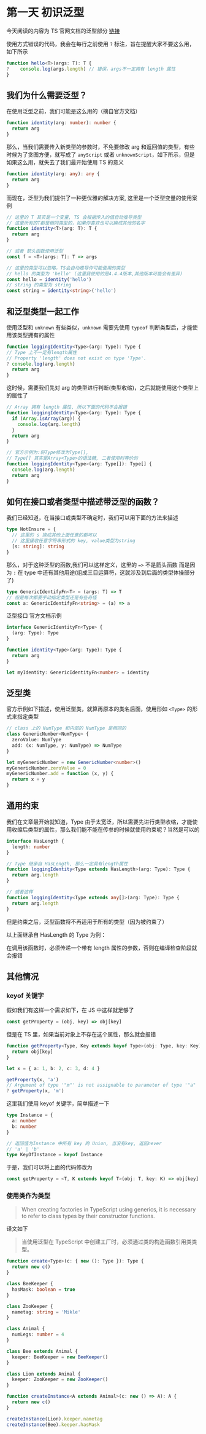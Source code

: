 # 第一天 初识泛型

今天阅读的内容为 TS 官网文档的泛型部分 [链接](https://www.typescriptlang.org/docs/handbook/2/generics.html)

使用方式错误的代码，我会在每行之前使用 `?` 标注，旨在提醒大家不要这么用，如下所示

```ts
function hello<T>(args: T): T {
?    console.log(args.length) // 错误，args不一定拥有 length 属性
}
```

## 我们为什么需要泛型？

在使用泛型之前，我们可能是这么用的（摘自官方文档）

```ts
function identity(arg: number): number {
  return arg
}
```

那么，当我们需要传入新类型的参数时，不免要修改 arg 和返回值的类型，有些时候为了贪图方便，就写成了 `anyScript` 或者 `unknownScript`，如下所示，但是如果这么用，就失去了我们最开始使用 TS 的意义

```ts
function identity(arg: any): any {
  return arg
}
```

而现在，泛型为我们提供了一种更优雅的解决方案, 这里是一个泛型变量的使用案例

```ts
// 这里的 T 其实是一个变量, TS 会根据传入的值自动推导类型
// 这里所有的T都是相同类型的，如果你喜欢也可以换成其他的名字
function identity<T>(arg: T): T {
  return arg
}

// 或者 箭头函数使用泛型
const f = <T>(args: T): T => args

// 这里的类型可以忽略，TS会自动推导你可能使用的类型
// hello 的类型为 'hello' (这里我使用的是4.4.4版本,其他版本可能会有差异)
const hello = identity('hello')
// string 的类型为 string
const string = identity<string>('hello')
```

## 和泛型类型一起工作

使用泛型和 `unknown` 有些类似，`unknown` 需要先使用 `typeof` 判断类型后，才能使用该类型拥有的属性

```ts
function loggingIdentity<Type>(arg: Type): Type {
// Type 上不一定有length属性
// Property 'length' does not exist on type 'Type'.
? console.log(arg.length)
  return arg
}
```

这时候，需要我们先对 arg 的类型进行判断(类型收缩)，之后就能使用这个类型上的属性了

```ts
// Array 拥有 length 属性, 所以下面的代码不会报错
function loggingIdentity<Type>(arg: Type): Type {
  if (Array.isArray(arg)) {
    console.log(arg.length)
  }
  return arg
}

// 官方示例为:将Type修改为Type[],
// Type[] 其实是Array<Type>的语法糖, 二者使用时等价的
function loggingIdentity<Type>(arg: Type[]): Type[] {
  console.log(arg.length)
  return arg
}
```

## 如何在接口或者类型中描述带泛型的函数？

我们已经知道，在当接口或类型不确定时，我们可以用下面的方法来描述

```ts
type NotEnsure = {
  // 这里的 s 换成其他上面任意的都可以
  // 这里接收任意字符串形式的 key, value类型为string
  [s: string]: string
}
```

那么，对于这种泛型的函数,我们可以这样定义，这里的 `=>` 不是箭头函数 而是因为 `:` 在 type 中还有其他用途(组成三目运算符，这就涉及到后面的类型体操部分了)

```ts
type GenericIdentifyFn<T> = (args: T) => T
// 但是每次都要手动指定类型还是有些奇怪
const a: GenericIdentifyFn<string> = (a) => a
```

泛型接口 官方文档示例

```ts
interface GenericIdentityFn<Type> {
  (arg: Type): Type
}

function identity<Type>(arg: Type): Type {
  return arg
}

let myIdentity: GenericIdentityFn<number> = identity
```

## 泛型类

官方示例如下描述，使用泛型类，就算再原本的类名后面，使用形如 `<Type>` 的形式来指定类型

```ts
// class 上的 NumType 和内部的 NumType 是相同的
class GenericNumber<NumType> {
  zeroValue: NumType
  add: (x: NumType, y: NumType) => NumType
}

let myGenericNumber = new GenericNumber<number>()
myGenericNumber.zeroValue = 0
myGenericNumber.add = function (x, y) {
  return x + y
}
```

## 通用约束

我们在文章最开始就知道，Type 由于太宽泛，所以需要先进行类型收缩，才能使用收缩后类型的属性，那么我们能不能在传参的时候就使用约束呢？当然是可以的

```ts
interface HasLength {
  length: number
}

// Type 继承自 HasLength, 那么一定具有length属性
function loggingIdentity<Type extends HasLength>(arg: Type): Type {
  return arg.length
}

// 或者这样
function loggingIdentity<Type extends any[]>(arg: Type): Type {
  return arg.length
}
```

但是约束之后，泛型函数将不再适用于所有的类型（因为被约束了）

以上面继承自 HasLength 的 Type 为例：

在调用该函数时，必须传递一个带有 length 属性的参数，否则在编译检查阶段就会报错

## 其他情况

### keyof 关键字

假如我们有这样一个需求如下，在 JS 中这样就足够了

```js
const getProperty = (obj, key) => obj[key]
```

但是在 TS 里，如果当前对象上不存在这个属性，那么就会报错

```ts
function getProperty<Type, Key extends keyof Type>(obj: Type, key: Key) {
  return obj[key]
}

let x = { a: 1, b: 2, c: 3, d: 4 }

getProperty(x, 'a')
// Argument of type '"m"' is not assignable to parameter of type '"a" | "b" | "c" | "d"'.
? getProperty(x, 'm')
```

这里我们使用 keyof 关键字，简单描述一下

```ts
type Instance = {
  a: number
  b: number
}

// 返回值为Instance 中所有 key 的 Union, 当没有key, 返回never
// 'a' | 'b'
type KeyOfInstance = keyof Instance
```

于是，我们可以将上面的代码修改为

```ts
const getProperty = <T, K extends keyof T>(obj: T, key: K) => obj[key]
```

### 使用类作为类型

> When creating factories in TypeScript using generics, it is necessary to refer to class types by their constructor functions.

译文如下

> 当使用泛型在 TypeScript 中创建工厂时，必须通过类的构造函数引用类类型。

```ts
function create<Type>(c: { new (): Type }): Type {
  return new c()
}
```

```ts
class BeeKeeper {
  hasMask: boolean = true
}

class ZooKeeper {
  nametag: string = 'Mikle'
}

class Animal {
  numLegs: number = 4
}

class Bee extends Animal {
  keeper: BeeKeeper = new BeeKeeper()
}

class Lion extends Animal {
  keeper: ZooKeeper = new ZooKeeper()
}

function createInstance<A extends Animal>(c: new () => A): A {
  return new c()
}

createInstance(Lion).keeper.nametag
createInstance(Bee).keeper.hasMask
```
